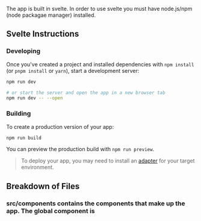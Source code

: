 The app is built in svelte. In order to use svelte you must have node.js/npm (node packagae manager) installed. 

## Svelte Instructions

### Developing

Once you've created a project and installed dependencies with `npm install` (or `pnpm install` or `yarn`), start a development server:

```bash
npm run dev

# or start the server and open the app in a new browser tab
npm run dev -- --open
```

### Building

To create a production version of your app:

```bash
npm run build
```

You can preview the production build with `npm run preview`.

> To deploy your app, you may need to install an [adapter](https://kit.svelte.dev/docs/adapters) for your target environment.
## Breakdown of Files
### src/components contains the components that make up the app. The global component is  
